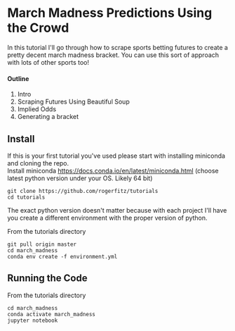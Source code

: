 # March Madness Predictions Using the Crowd
In this tutorial I'll go through how to scrape sports betting futures 
to create a pretty decent march madness bracket. You can use this sort of approach with
lots of other sports too!
#### Outline
1. Intro
2. Scraping Futures Using Beautiful Soup
3. Implied Odds
4. Generating a bracket
## Install
If this is your first tutorial you've used please start with installing miniconda and cloning the repo.  
Install miniconda https://docs.conda.io/en/latest/miniconda.html (choose latest python version under your OS. Likely 64 bit)
```
git clone https://github.com/rogerfitz/tutorials
cd tutorials
```
The exact python version doesn't matter because with each project I'll have you create a different environment with the proper version of python.

From the tutorials directory
```
git pull origin master
cd march_madness
conda env create -f environment.yml
```

## Running the Code
From the tutorials directory
```
cd march_madness
conda activate march_madness
jupyter notebook
```